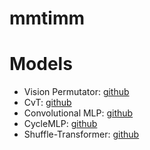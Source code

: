 # mmtimm

# Models
- Vision Permutator: [github](https://github.com/Andrew-Qibin/VisionPermutator)
- CvT: [github](https://github.com/microsoft/CvT)
- Convolutional MLP: [github](https://github.com/SHI-Labs/Convolutional-MLPs)
- CycleMLP: [github](https://github.com/ShoufaChen/CycleMLP)
- Shuffle-Transformer: [github](https://github.com/mulinmeng/Shuffle-Transformer)
